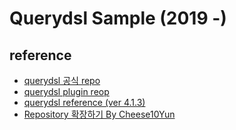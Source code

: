 # Querydsl Sample (2019 -)

## reference
- [querydsl 공식 repo](https://github.com/querydsl/querydsl)
- [querydsl plugin reop](https://github.com/ewerk/gradle-plugins/tree/master/querydsl-plugin)
- [querydsl reference (ver 4.1.3)](http://www.querydsl.com/static/querydsl/4.1.3/reference/html_single/#d0e2018)
- [Repository 확장하기 By Cheese10Yun](https://github.com/cheese10yun/spring-jpa-best-practices/blob/master/doc/step-15.md)
